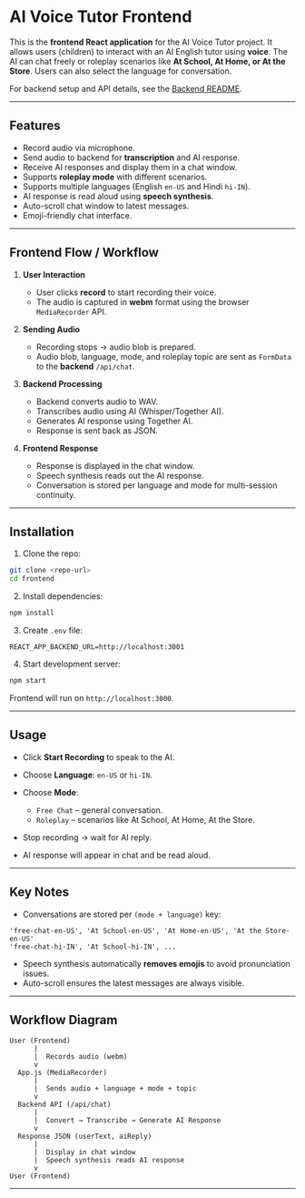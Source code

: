 # AI Voice Tutor Frontend

This is the **frontend React application** for the AI Voice Tutor project. It allows users (children) to interact with an AI English tutor using **voice**. The AI can chat freely or roleplay scenarios like **At School, At Home, or At the Store**. Users can also select the language for conversation.

For backend setup and API details, see the [Backend README](https://github.com/kaustubhduse/AI-Voice-Tutor-Backend/blob/main/Readme.md).


---

## **Features**

* Record audio via microphone.
* Send audio to backend for **transcription** and AI response.
* Receive AI responses and display them in a chat window.
* Supports **roleplay mode** with different scenarios.
* Supports multiple languages (English `en-US` and Hindi `hi-IN`).
* AI response is read aloud using **speech synthesis**.
* Auto-scroll chat window to latest messages.
* Emoji-friendly chat interface.

---

## **Frontend Flow / Workflow**

1. **User Interaction**

   * User clicks **record** to start recording their voice.
   * The audio is captured in **webm** format using the browser `MediaRecorder` API.

2. **Sending Audio**

   * Recording stops → audio blob is prepared.
   * Audio blob, language, mode, and roleplay topic are sent as `FormData` to the **backend** `/api/chat`.

3. **Backend Processing**

   * Backend converts audio to WAV.
   * Transcribes audio using AI (Whisper/Together AI).
   * Generates AI response using Together AI.
   * Response is sent back as JSON.

4. **Frontend Response**

   * Response is displayed in the chat window.
   * Speech synthesis reads out the AI response.
   * Conversation is stored per language and mode for multi-session continuity.

---

## **Installation**

1. Clone the repo:

```bash
git clone <repo-url>
cd frontend
```

2. Install dependencies:

```bash
npm install
```

3. Create `.env` file:

```
REACT_APP_BACKEND_URL=http://localhost:3001
```

4. Start development server:

```bash
npm start
```

Frontend will run on `http://localhost:3000`.

---

## **Usage**

* Click **Start Recording** to speak to the AI.
* Choose **Language**: `en-US` or `hi-IN`.
* Choose **Mode**:

  * `Free Chat` – general conversation.
  * `Roleplay` – scenarios like At School, At Home, At the Store.
* Stop recording → wait for AI reply.
* AI response will appear in chat and be read aloud.

---

## **Key Notes**

* Conversations are stored per `(mode + language)` key:

```
'free-chat-en-US', 'At School-en-US', 'At Home-en-US', 'At the Store-en-US'
'free-chat-hi-IN', 'At School-hi-IN', ...
```

* Speech synthesis automatically **removes emojis** to avoid pronunciation issues.
* Auto-scroll ensures the latest messages are always visible.

---

## **Workflow Diagram**

```
User (Frontend)
      |
      |  Records audio (webm)
      v
  App.js (MediaRecorder)
      |
      |  Sends audio + language + mode + topic
      v
  Backend API (/api/chat)
      |
      |  Convert → Transcribe → Generate AI Response
      v
  Response JSON (userText, aiReply)
      |
      |  Display in chat window
      |  Speech synthesis reads AI response
      v
User (Frontend)
```

---